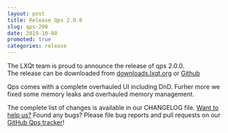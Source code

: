 ```yaml
---
layout: post
title: Release Qps 2.0.0
slug: qps-200
date: 2019-10-08
promoted: true
categories: release
---
```


The LXQt team is proud to announce the release of qps 2.0.0.  
The release can be downloaded from [downloads.lxqt.org](https://downloads.lxqt.org/current.html) or [Github](https://github.com/lxqt/qps/releases)  

Qps comes with a complete overhauled UI including DnD. Furher more we fixed some memory leaks and overhauled memory management.  

The complete list of changes is available in our CHANGELOG file.
[Want to help us?](https://github.com/lxqt/lxqt/wiki/Contributing-code) Found any bugs? Please file bug reports and pull requests on our [GitHub Qps tracker](https://github.com/lxqt/qps/issues)!
